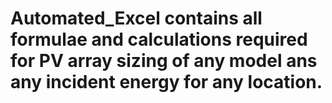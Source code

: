 # Automated_Excel contains all formulae and calculations required for PV array sizing of any model ans any incident energy for any location.
